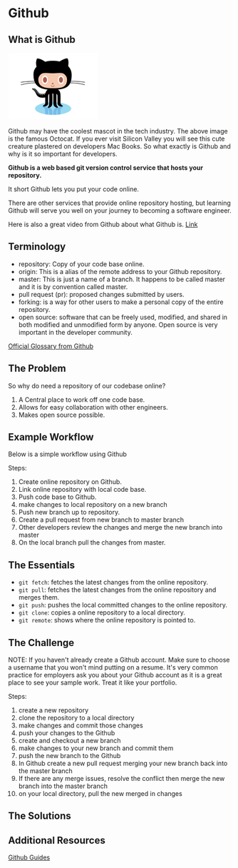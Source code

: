 # Github
## What is Github
<img src="assets/octocat.gif" width="200"/>

Github may have the coolest mascot in the tech industry. The above image is the famous Octocat. If you ever visit Silicon Valley you will see this cute creature plastered on developers Mac Books. So what exactly is Github and why is it so important for developers.

<strong>Github is a web based git version control service that hosts your repository.</strong>

It short Github lets you put your code online.

There are other services that provide online repository hosting, but learning Github will serve you well on your journey to becoming a software engineer.

Here is also a great video from Github about what Github is. [Link](https://www.youtube.com/watch?v=w3jLJU7DT5E)

## Terminology

- repository: Copy of your code base online.
- origin: This is a alias of the remote address to your Github repository.
- master: This is just a name of a branch. It happens to be called master and it is by convention called master.
- pull request (pr): proposed changes submitted by users.
- forking: is a way for other users to make a personal copy of the entire repository.
- open source: software that can be freely used, modified, and shared in both modified and unmodified form by anyone. Open source is very important in the developer community.

[Official Glossary from Github](https://help.github.com/articles/github-glossary/)

## The Problem

So why do need a repository of our codebase online?

1. A Central place to work off one code base.
2. Allows for easy collaboration with other engineers.
3. Makes open source possible.

## Example Workflow
Below is a simple workflow using Github

Steps:
1. Create online repository on Github.
2. Link online repository with local code base.
3. Push code base to Github.
4. make changes to local repository on a new branch
5. Push new branch up to repository.
6. Create a pull request from new branch to master branch
7. Other developers review the changes and merge the new branch into master
8. On the local branch pull the changes from master.

## The Essentials

- `git fetch`: fetches the latest changes from the online repository.
- `git pull`: fetches the latest changes from the online repository and merges them.
- `git push`: pushes the local committed changes to the online repository.
- `git clone`: copies a online repository to a local directory.
- `git remote`: shows where the online repository is pointed to.

## The Challenge
NOTE: If you haven't already create a Github account. Make sure to choose a username that you won't mind putting on a resume. It's very common practice for employers ask you about your Github account as it is a great place to see your sample work. Treat it like your portfolio.

Steps:
1. create a new repository
2. clone the repository to a local directory
3. make changes and commit those changes
4. push your changes to the Github
5. create and checkout a new branch
6. make changes to your new branch and commit them
7. push the new branch to the Github
8. In Github create a new pull request merging your new branch back into the master branch
9. If there are any merge issues, resolve the conflict then merge the new branch into the master branch
10. on your local directory, pull the new merged in changes

## The Solutions

## Additional Resources
[Github Guides](https://guides.github.com/)
